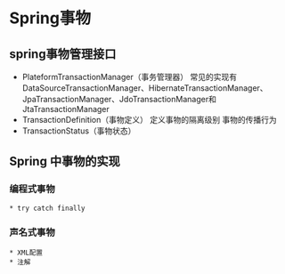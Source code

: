 # Spring事物

## spring事物管理接口
   * PlateformTransactionManager（事务管理器）
       常见的实现有DataSourceTransactionManager、HibernateTransactionManager、JpaTransactionManager、JdoTransactionManager和JtaTransactionManager
   * TransactionDefinition（事物定义）
       定义事物的隔离级别
       事物的传播行为
   * TransactionStatus（事物状态）
   
## Spring 中事物的实现

### 编程式事物
    * try catch finally
### 声名式事物
    * XML配置
    * 注解